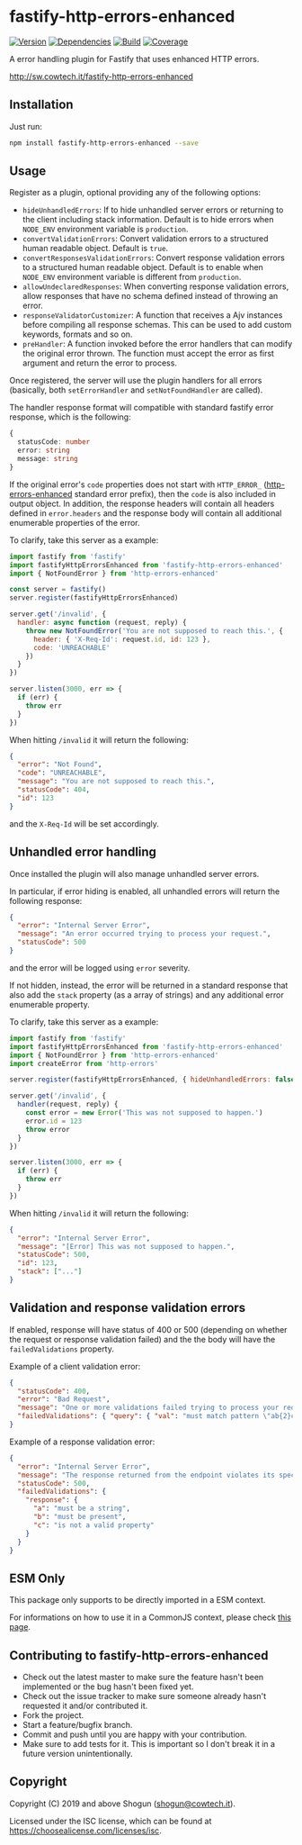 # fastify-http-errors-enhanced

[![Version](https://img.shields.io/npm/v/fastify-http-errors-enhanced.svg)](https://npm.im/fastify-http-errors-enhanced)
[![Dependencies](https://img.shields.io/librariesio/release/npm/fastify-http-errors-enhanced)](https://libraries.io/npm/fastify-http-errors-enhanced)
[![Build](https://github.com/ShogunPanda/fastify-http-errors-enhanced/workflows/CI/badge.svg)](https://github.com/ShogunPanda/fastify-http-errors-enhanced/actions?query=workflow%3ACI)
[![Coverage](https://img.shields.io/codecov/c/gh/ShogunPanda/fastify-http-errors-enhanced?token=ep3IRURLnT)](https://codecov.io/gh/ShogunPanda/fastify-http-errors-enhanced)

A error handling plugin for Fastify that uses enhanced HTTP errors.

http://sw.cowtech.it/fastify-http-errors-enhanced

## Installation

Just run:

```bash
npm install fastify-http-errors-enhanced --save
```

## Usage

Register as a plugin, optional providing any of the following options:

- `hideUnhandledErrors`: If to hide unhandled server errors or returning to the client including stack information. Default is to hide errors when `NODE_ENV` environment variable is `production`.
- `convertValidationErrors`: Convert validation errors to a structured human readable object. Default is `true`.
- `convertResponsesValidationErrors`: Convert response validation errors to a structured human readable object. Default is to enable when `NODE_ENV` environment variable is different from `production`.
- `allowUndeclaredResponses`: When converting response validation errors, allow responses that have no schema defined instead of throwing an error.
- `responseValidatorCustomizer`: A function that receives a Ajv instances before compiling all response schemas. This can be used to add custom keywords, formats and so on.
- `preHandler`: A function invoked before the error handlers that can modify the original error thrown. The function must accept the error as first argument and return the error to process.

Once registered, the server will use the plugin handlers for all errors (basically, both `setErrorHandler` and `setNotFoundHandler` are called).

The handler response format will compatible with standard fastify error response, which is the following:

```typescript
{
  statusCode: number
  error: string
  message: string
}
```

If the original error's `code` properties does not start with `HTTP_ERROR_` ([http-errors-enhanced](https://github.com/ShogunPanda/http-errors-enhanced) standard error prefix), then the `code` is also included in output object.
In addition, the response headers will contain all headers defined in `error.headers` and the response body will contain all additional enumerable properties of the error.

To clarify, take this server as a example:

```js
import fastify from 'fastify'
import fastifyHttpErrorsEnhanced from 'fastify-http-errors-enhanced'
import { NotFoundError } from 'http-errors-enhanced'

const server = fastify()
server.register(fastifyHttpErrorsEnhanced)

server.get('/invalid', {
  handler: async function (request, reply) {
    throw new NotFoundError('You are not supposed to reach this.', {
      header: { 'X-Req-Id': request.id, id: 123 },
      code: 'UNREACHABLE'
    })
  }
})

server.listen(3000, err => {
  if (err) {
    throw err
  }
})
```

When hitting `/invalid` it will return the following:

```json
{
  "error": "Not Found",
  "code": "UNREACHABLE",
  "message": "You are not supposed to reach this.",
  "statusCode": 404,
  "id": 123
}
```

and the `X-Req-Id` will be set accordingly.

## Unhandled error handling

Once installed the plugin will also manage unhandled server errors.

In particular, if error hiding is enabled, all unhandled errors will return the following response:

```json
{
  "error": "Internal Server Error",
  "message": "An error occurred trying to process your request.",
  "statusCode": 500
}
```

and the error will be logged using `error` severity.

If not hidden, instead, the error will be returned in a standard response that also add the `stack` property (as a array of strings) and any additional error enumerable property.

To clarify, take this server as a example:

```js
import fastify from 'fastify'
import fastifyHttpErrorsEnhanced from 'fastify-http-errors-enhanced'
import { NotFoundError } from 'http-errors-enhanced'
import createError from 'http-errors'

server.register(fastifyHttpErrorsEnhanced, { hideUnhandledErrors: false })

server.get('/invalid', {
  handler(request, reply) {
    const error = new Error('This was not supposed to happen.')
    error.id = 123
    throw error
  }
})

server.listen(3000, err => {
  if (err) {
    throw err
  }
})
```

When hitting `/invalid` it will return the following:

```json
{
  "error": "Internal Server Error",
  "message": "[Error] This was not supposed to happen.",
  "statusCode": 500,
  "id": 123,
  "stack": ["..."]
}
```

## Validation and response validation errors

If enabled, response will have status of 400 or 500 (depending on whether the request or response validation failed) and the the body will have the `failedValidations` property.

Example of a client validation error:

```json
{
  "statusCode": 400,
  "error": "Bad Request",
  "message": "One or more validations failed trying to process your request.",
  "failedValidations": { "query": { "val": "must match pattern \"ab{2}c\"", "val2": "is not a valid property" } }
}
```

Example of a response validation error:

```json
{
  "error": "Internal Server Error",
  "message": "The response returned from the endpoint violates its specification for the HTTP status 200.",
  "statusCode": 500,
  "failedValidations": {
    "response": {
      "a": "must be a string",
      "b": "must be present",
      "c": "is not a valid property"
    }
  }
}
```

## ESM Only

This package only supports to be directly imported in a ESM context.

For informations on how to use it in a CommonJS context, please check [this page](https://gist.github.com/ShogunPanda/fe98fd23d77cdfb918010dbc42f4504d).

## Contributing to fastify-http-errors-enhanced

- Check out the latest master to make sure the feature hasn't been implemented or the bug hasn't been fixed yet.
- Check out the issue tracker to make sure someone already hasn't requested it and/or contributed it.
- Fork the project.
- Start a feature/bugfix branch.
- Commit and push until you are happy with your contribution.
- Make sure to add tests for it. This is important so I don't break it in a future version unintentionally.

## Copyright

Copyright (C) 2019 and above Shogun (shogun@cowtech.it).

Licensed under the ISC license, which can be found at https://choosealicense.com/licenses/isc.
